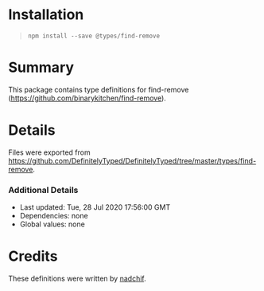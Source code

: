 # Installation
> `npm install --save @types/find-remove`

# Summary
This package contains type definitions for find-remove (https://github.com/binarykitchen/find-remove).

# Details
Files were exported from https://github.com/DefinitelyTyped/DefinitelyTyped/tree/master/types/find-remove.

### Additional Details
 * Last updated: Tue, 28 Jul 2020 17:56:00 GMT
 * Dependencies: none
 * Global values: none

# Credits
These definitions were written by [nadchif](https://github.com/nadchif).
